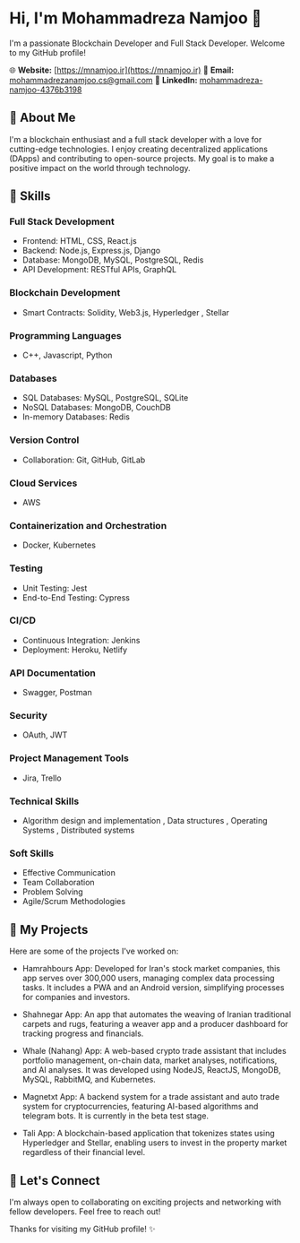 # Hi, I'm Mohammadreza Namjoo 👋

I'm a passionate Blockchain Developer and Full Stack Developer. Welcome to my GitHub profile!

🌐 **Website:** [https://mnamjoo.ir](https://mnamjoo.ir)
📧 **Email:** [mohammadrezanamjoo.cs@gmail.com](mailto:mohammadrezanamjoo.cs@gmail.com)
📱 **LinkedIn:** [mohammadreza-namjoo-4376b3198](https://www.linkedin.com/in/mohammadreza-namjoo-4376b3198/)

## 🚀 About Me

I'm a blockchain enthusiast and a full stack developer with a love for cutting-edge technologies. I enjoy creating decentralized applications (DApps) and contributing to open-source projects. My goal is to make a positive impact on the world through technology.

## 💼 Skills

### Full Stack Development
- Frontend: HTML, CSS, React.js
- Backend: Node.js, Express.js, Django
- Database: MongoDB, MySQL, PostgreSQL, Redis
- API Development: RESTful APIs, GraphQL

### Blockchain Development
- Smart Contracts: Solidity, Web3.js, Hyperledger , Stellar

### Programming Languages
- C++, Javascript, Python

### Databases
- SQL Databases: MySQL, PostgreSQL, SQLite
- NoSQL Databases: MongoDB, CouchDB
- In-memory Databases: Redis

### Version Control
- Collaboration: Git, GitHub, GitLab

### Cloud Services
- AWS

### Containerization and Orchestration
- Docker, Kubernetes

### Testing
- Unit Testing: Jest 
- End-to-End Testing: Cypress

### CI/CD
- Continuous Integration: Jenkins
- Deployment: Heroku, Netlify

### API Documentation
- Swagger, Postman

### Security
- OAuth, JWT

### Project Management Tools
- Jira, Trello

### Technical Skills
- Algorithm design and implementation , Data structures , Operating Systems , Distributed systems

### Soft Skills
- Effective Communication
- Team Collaboration
- Problem Solving
- Agile/Scrum Methodologies


## 📂 My Projects

Here are some of the projects I've worked on:

- Hamrahbours App: Developed for Iran's stock market companies, this app serves over 300,000 users, managing complex data processing tasks. It includes a PWA and an Android version, simplifying processes for companies and investors.
  
- Shahnegar App: An app that automates the weaving of Iranian traditional carpets and rugs, featuring a weaver app and a producer dashboard for tracking progress and financials.
  
- Whale (Nahang) App: A web-based crypto trade assistant that includes portfolio management, on-chain data, market analyses, notifications, and AI analyses. It was developed using NodeJS, ReactJS, MongoDB, MySQL, RabbitMQ, and Kubernetes.
  
- Magnetxt App: A backend system for a trade assistant and auto trade system for cryptocurrencies, featuring AI-based algorithms and telegram bots. It is currently in the beta test stage.
  
- Tali App: A blockchain-based application that tokenizes states using Hyperledger and Stellar, enabling users to invest in the property market regardless of their financial level.


## 🤝 Let's Connect

I'm always open to collaborating on exciting projects and networking with fellow developers. Feel free to reach out!


Thanks for visiting my GitHub profile! ✨

